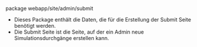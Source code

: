 package webapp/site/admin/submit

- Dieses Package enthält die Daten, die für die Erstellung der Submit Seite benötigt werden. 
- Die Submit Seite ist die Seite, auf der ein Admin neue Simulationsdurchgänge erstellen kann. 
